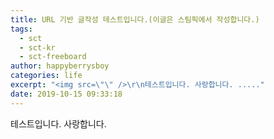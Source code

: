 ```yaml
---
title: URL 기반 글작성 테스트입니다.(이글은 스팀픽에서 작성합니다.)
tags:
  - sct
  - sct-kr
  - sct-freeboard
author: happyberrysboy
categories: life
excerpt: "<img src=\"\" />\r\n테스트입니다. 사랑합니다. ....."
date: 2019-10-15 09:33:18
---
```


테스트입니다.
사랑합니다.
